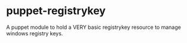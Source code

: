 puppet-registrykey
=============

A puppet module to hold a VERY basic registrykey resource to manage windows registry keys.
